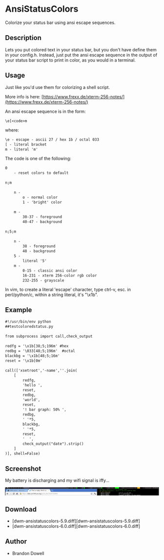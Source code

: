 AnsiStatusColors
================
Colorize your status bar using ansi escape sequences.

Description
-----------
Lets you put colored text in your status bar, but you don't have define them in
your config.h. Instead, just put the ansi escape sequence in the output of your
status bar script to print in color, as you would in a terminal.

Usage
-----
Just like you'd use them for colorizing a shell script.

More info is here:
[https://www.frexx.de/xterm-256-notes/](https://www.frexx.de/xterm-256-notes/)

An ansi escape sequence is in the form:

	\e[<code>m

where:

	\e - escape - ascii 27 / hex 1b / octal 033
	[ - literal bracket
	m - literal 'm'

The code is one of the following:

	0 
	    - reset colors to default

	n;m

	    n -
	        o - normal color
	        1 - 'bright' color

	    m -
	        30-37 - foreground
	        40-47 - background

	n;5;m
	    
	    n - 
	        38 - foreground
	        48 - background
	    5 - 
	        literal '5'
	    m - 
	        0-15 - classic ansi color
	        16-231 - xterm 256-color rgb color
	        232-255 - grayscale

In vim, to create a literal 'escape' character, type ctrl-v, esc.
in perl/python/c, within a string literal, it's "\x1b".

Example
-------
	#!/usr/bin/env python
	##testcoloredstatus.py

	from subprocess import call,check_output

	redfg = '\x1b[38;5;196m' #hex
	redbg = '\033[48;5;196m'  #octal
	blackbg = '\x1b[48;5;16m'
	reset = '\x1b[0m'

	call(['xsetroot','-name',''.join(
	    [
	        redfg,
	        'hello ',
	        reset,
	        redbg,
	        'world',
	        reset,
	        '! bar graph: 50% ',
	        redbg,
	        ' '*5,
	        blackbg,
	        ' '*5,
	        reset,
	        '  ',
	        check_output("date").strip()
	    ]
	)], shell=False)

Screenshot
----------
My battery is discharging and my wifi signal is iffy...

![alt text](ansistatuscolors.png)

Download
--------
* [dwm-ansistatuscolors-5.9.diff][dwm-ansistatuscolors-5.9.diff]
* [dwm-ansistatuscolors-6.0.diff][dwm-ansistatuscolors-6.0.diff]

Author
------
* Brandon Dowell <brandon DOT dowell AT gmail>
